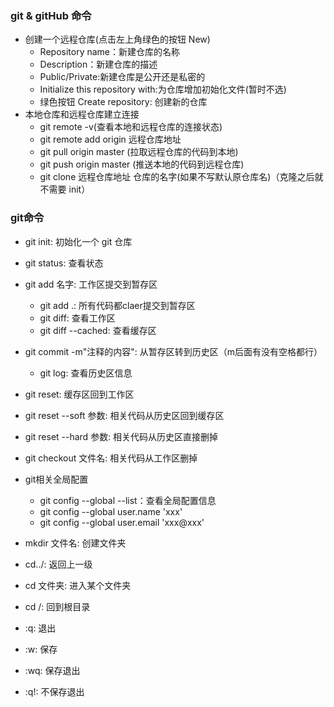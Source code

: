 ### git & gitHub 命令
+ 创建一个远程仓库(点击左上角绿色的按钮 New)
    + Repository name：新建仓库的名称
    + Description：新建仓库的描述
    + Public/Private:新建仓库是公开还是私密的
    + Initialize this repository with:为仓库增加初始化文件(暂时不选)
    + 绿色按钮 Create repository: 创建新的仓库
+ 本地仓库和远程仓库建立连接
    + git remote -v(查看本地和远程仓库的连接状态)
    + git remote add origin 远程仓库地址
    + git pull origin master (拉取远程仓库的代码到本地)
    + git push origin master (推送本地的代码到远程仓库)
    + git clone 远程仓库地址 仓库的名字(如果不写默认原仓库名)（克隆之后就不需要 init）

### git命令
+ git init: 初始化一个 git 仓库
+ git status: 查看状态
+ git add 名字: 工作区提交到暂存区
    + git add .: 所有代码都claer提交到暂存区
    + git diff: 查看工作区
    + git diff --cached: 查看缓存区
+ git commit -m"注释的内容": 从暂存区转到历史区（m后面有没有空格都行）
    + git log: 查看历史区信息
+ git reset: 缓存区回到工作区
+ git reset --soft 参数: 相关代码从历史区回到缓存区
+ git reset --hard 参数: 相关代码从历史区直接删掉
+ git checkout 文件名: 相关代码从工作区删掉
+ git相关全局配置
    + git config --global --list：查看全局配置信息
    + git config --global user.name 'xxx'  
    + git config --global user.email 'xxx@xxx'

+ mkdir 文件名: 创建文件夹
+ cd../: 返回上一级
+ cd 文件夹: 进入某个文件夹
+ cd /: 回到根目录
+ :q: 退出
+ :w: 保存
+ :wq: 保存退出
+ :q!: 不保存退出








